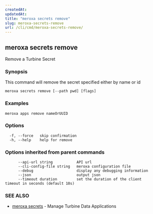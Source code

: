 ```yaml
---
createdAt: 
updatedAt: 
title: "meroxa secrets remove"
slug: meroxa-secrets-remove
url: /cli/cmd/meroxa-secrets-remove/
---
```

## meroxa secrets remove

Remove a Turbine Secret

### Synopsis

This command will remove the secret specified either by name or id

```
meroxa secrets remove [--path pwd] [flags]
```

### Examples

```
meroxa apps remove nameOrUUID
```

### Options

```
  -f, --force   skip confirmation
  -h, --help    help for remove
```

### Options inherited from parent commands

```
      --api-url string           API url
      --cli-config-file string   meroxa configuration file
      --debug                    display any debugging information
      --json                     output json
      --timeout duration         set the duration of the client timeout in seconds (default 10s)
```

### SEE ALSO

* [meroxa secrets](/cli/cmd/meroxa-secrets/)	 - Manage Turbine Data Applications

